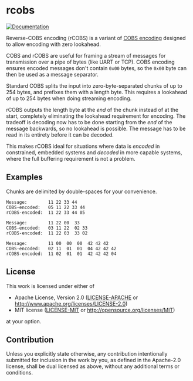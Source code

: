 # rcobs

[![Documentation](https://docs.rs/rcobs/badge.svg)](https://docs.rs/rcobs)

Reverse-COBS encoding (rCOBS) is a variant of [COBS encoding](https://en.wikipedia.org/wiki/Consistent_Overhead_Byte_Stuffing) 
designed to allow encoding with zero lookahead.

COBS and rCOBS are useful for framing a stream of messages for transmission over a pipe of bytes (like UART or TCP).
COBS encoding ensures encoded messages don't contain `0x00` bytes, so the `0x00` byte can then be used as a message separator.

Standard COBS splits the input into zero-byte-separated chunks of up to 254 bytes, and prefixes them with 
a length byte. This requires a lookahead of up to 254 bytes when doing streaming encoding.

rCOBS outputs the length byte at the *end* of the chunk instead of at the start, completely
eliminating the lookahead requirement for encoding. The tradeoff is decoding now has to be done starting
from the *end* of the message backwards, so no lookahead is possible. The message has to be 
read in its entirety before it can be decoded.

This makes rCOBS ideal for situations where data is *encoded* in constrained, embedded systems and *decoded* in 
more capable systems, where the full buffering requirement is not a problem. 

## Examples

Chunks are delimited by double-spaces for your convenience.

```
Message:        11 22 33 44
COBS-encoded:   05 11 22 33 44
rCOBS-encoded:  11 22 33 44 05

Message:        11 22 00  33
COBS-encoded:   03 11 22  02 33
rCOBS-encoded:  11 22 03  33 02

Message:        11 00  00  00  42 42 42
COBS-encoded:   02 11  01  01  04 42 42 42
rCOBS-encoded:  11 02  01  01  42 42 42 04
```

## License

This work is licensed under either of

- Apache License, Version 2.0 ([LICENSE-APACHE](LICENSE-APACHE) or
  http://www.apache.org/licenses/LICENSE-2.0)
- MIT license ([LICENSE-MIT](LICENSE-MIT) or http://opensource.org/licenses/MIT)

at your option.

## Contribution

Unless you explicitly state otherwise, any contribution intentionally submitted
for inclusion in the work by you, as defined in the Apache-2.0 license, shall be
dual licensed as above, without any additional terms or conditions.
